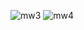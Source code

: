 ![mw3](https://user-images.githubusercontent.com/113905603/211289357-01634952-cc81-46fb-ab4f-9a5bb21e0fdc.png)
![mw4](https://user-images.githubusercontent.com/113905603/211289363-b4233cbd-195c-42b7-9907-df59ea4fbe5b.png)
